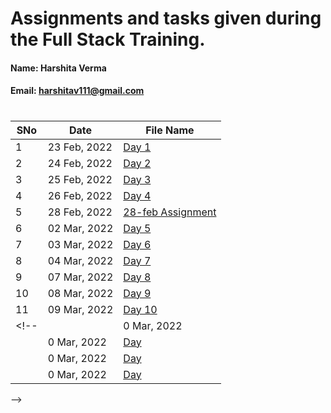 # Assignments and tasks given during the Full Stack Training.

#### Name: Harshita Verma
#### Email: harshitav111@gmail.com

#

| SNo | Date | File Name |
| ------------- | ------------- | ------------- |
| 1 | 23 Feb, 2022 | [Day 1](https://github.com/ineffable23/fullstack-training/tree/main/Day%201) |
| 2 | 24 Feb, 2022 | [Day 2](https://github.com/ineffable23/fullstack-training/tree/main/Day%202) |
| 3 | 25 Feb, 2022 | [Day 3](https://github.com/ineffable23/fullstack-training/tree/main/Day%203) |
| 4 | 26 Feb, 2022 | [Day 4](https://github.com/ineffable23/fullstack-training/tree/main/Day%204) |
| 5 | 28 Feb, 2022 | [28-feb Assignment](https://github.com/ineffable23/fullstack-training/tree/main/28-feb%20Assignment) |
| 6 | 02 Mar, 2022 | [Day 5](https://github.com/ineffable23/fullstack-training/tree/main/Day%205%20CSS3-RWD-ANIMATION) |
| 7 | 03 Mar, 2022 | [Day 6](https://github.com/ineffable23/fullstack-training/tree/main/Day%206) |
| 8 | 04 Mar, 2022 | [Day 7](https://github.com/ineffable23/fullstack-training/tree/main/Day%207) |
| 9 | 07 Mar, 2022 | [Day 8](https://github.com/ineffable23/fullstack-training/tree/main/Day%208) |
| 10 | 08 Mar, 2022 | [Day 9](https://github.com/ineffable23/fullstack-training/tree/main/Day%209) |
| 11 | 09 Mar, 2022 | [Day 10](https://github.com/ineffable23/fullstack-training/tree/main/Day%2010) |
<!-- |  | 0 Mar, 2022 | [Day ]() |
|  | 0 Mar, 2022 | [Day ]() |
|  | 0 Mar, 2022 | [Day ]() |
|  | 0 Mar, 2022 | [Day ]() |
 -->
